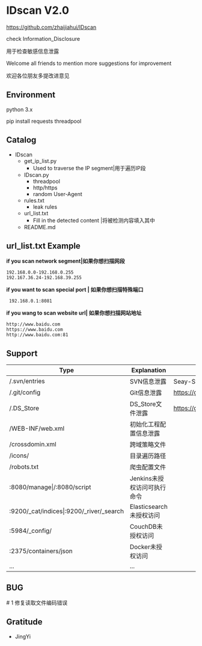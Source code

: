 # IDscan V2.0



https://github.com/zhaijiahui/IDscan

check Information_Disclosure

用于检查敏感信息泄露

Welcome all friends to mention more suggestions for improvement

欢迎各位朋友多提改进意见



## Environment

python 3.x

pip install requests threadpool



## Catalog

- IDscan
	- get_ip_list.py
		- Used to traverse the IP segment|用于遍历IP段
	- IDscan.py
		- threadpool
		- http/https
		- random User-Agent
	- rules.txt
		- leak rules
	- url_list.txt
		- Fill in the detected content |将被检测内容填入其中
	- README.md
	



## url_list.txt Example

**if you scan network segment|如果你想扫描网段**

```
192.168.0.0-192.168.0.255
192.167.36.24-192.168.39.255
```

**if you want to scan special port | 如果你想扫描特殊端口**

``` 192.168.0.1:8081```

**if you wang to scan website url| 如果你想扫描网站地址**

```
http://www.baidu.com
https://www.baidu.com
http://www.baidu.com:81
```




## Support

| Type             | Explanation        | Exp                                      |
| ---------------- | ------------------ | ---------------------------------------- |
| /.svn/entries    | SVN信息泄露        | Seay-Svn源代码泄露漏洞利用工具           |
| /.git/config     | Git信息泄露        | https://github.com/lijiejie/GitHack      |
| /.DS_Store       | DS_Store文件泄露   | https://github.com/lijiejie/ds_store_exp |
| /WEB-INF/web.xml | 初始化工程配置信息泄露 |                                          |
| /crossdomin.xml  | 跨域策略文件       |                                          |
| /icons/          | 目录遍历路径       |                                          |
| /robots.txt      | 爬虫配置文件           |                                          |
| :8080/manage\|/:8080/script | Jenkins未授权访问可执行命令 | |
| :9200/_cat/indices\|:9200/\_river/_search | Elasticsearch未授权访问 | |
| :5984/_config/ | CouchDB未授权访问 | |
| :2375/containers/json | Docker未授权访问 | |
| ...              | ...                |                                          |



## BUG

\# 1 修复读取文件编码错误






## Gratitude

- JingYi